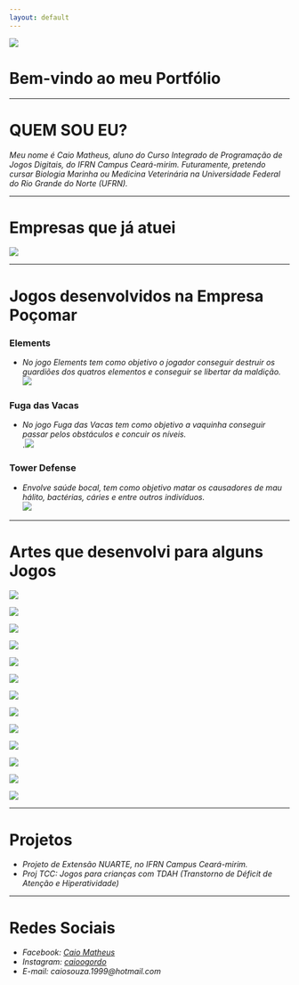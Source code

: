 ```yaml
---
layout: default
---
```

![](eu.jpg)
# Bem-vindo ao meu Portfólio
* * * 

# QUEM SOU EU?

_Meu nome é Caio Matheus, aluno do Curso Integrado de Programação de Jogos Digitais, do IFRN Campus Ceará-mirim. Futuramente, pretendo cursar Biologia Marinha ou Medicina Veterinária na Universidade Federal do Rio Grande do Norte (UFRN)._


* * *

# Empresas que já atuei

![](Logo.png)

* * *

# Jogos desenvolvidos na Empresa Poçomar

### Elements
* _No jogo Elements tem como objetivo o jogador conseguir destruir os guardiões dos quatros elementos e conseguir se libertar da maldição._
[![](Elements.png)](https://AlvaroMD2016.github.io/Elements)

### Fuga das Vacas
* _No jogo Fuga das Vacas tem como objetivo a vaquinha conseguir passar pelos obstáculos e concuir os níveis._   
.[![](vaca.png)](https://alvaromd2016.github.io/Fuga%20das%20Vacas/)  

### Tower Defense
* _Envolve saúde bocal, tem como objetivo matar os causadores de mau hálito, bactérias, cáries e entre outros indivíduos._  
[![](dentesdois.png)](https://alvaromd2016.github.io/Tower%20Defense/)


* * * 

# Artes que desenvolvi para alguns Jogos

![](dente.png)  

![](creme.png)  

![](cremedois.png)  

![](bac.png)  

![](halit.png)  

![](inimigo.png)

![](bala.png)

![](bala2.png)

![](person.png)  

![](andando.gif)

![](pulo.gif)

![](elementos.png) 

![](mockup.gif)


* * * 

# Projetos 

* _Projeto de Extensão NUARTE, no IFRN Campus Ceará-mirim._  
* _Proj TCC: Jogos para crianças com TDAH (Transtorno de Déficit de Atenção e Hiperatividade)_ 

* * *


# Redes Sociais

* _Facebook: [Caio Matheus](https://www.facebook.com/fishtronauta)_    
* _Instagram: [caioogordo](https://www.instagram.com/caioogordo/)_    
* _E-mail: caiosouza.1999@hotmail.com_    




